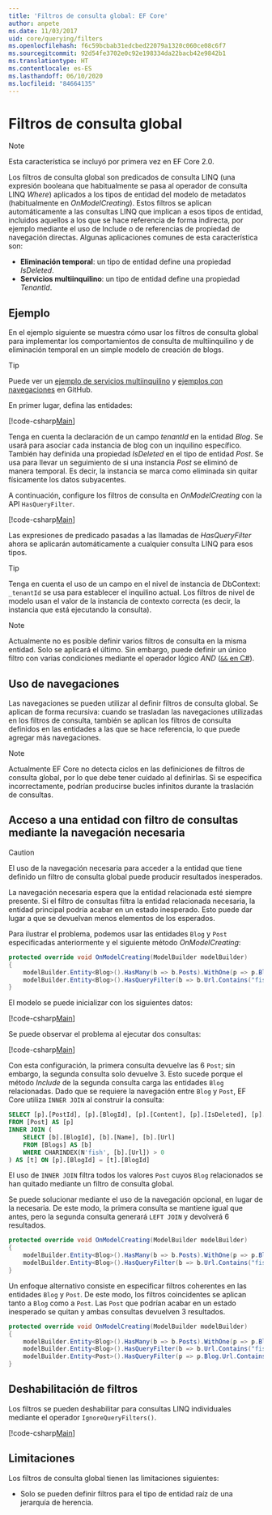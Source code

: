```yaml
---
title: 'Filtros de consulta global: EF Core'
author: anpete
ms.date: 11/03/2017
uid: core/querying/filters
ms.openlocfilehash: f6c59bcbab31edcbed22079a1320c060ce08c6f7
ms.sourcegitcommit: 92d54fe3702e0c92e198334da22bacb42e9842b1
ms.translationtype: HT
ms.contentlocale: es-ES
ms.lasthandoff: 06/10/2020
ms.locfileid: "84664135"
---
```

# <a name="global-query-filters"></a>Filtros de consulta global

> [!NOTE]
> Esta característica se incluyó por primera vez en EF Core 2.0.

Los filtros de consulta global son predicados de consulta LINQ (una expresión booleana que habitualmente se pasa al operador de consulta LINQ *Where*) aplicados a los tipos de entidad del modelo de metadatos (habitualmente en *OnModelCreating*). Estos filtros se aplican automáticamente a las consultas LINQ que implican a esos tipos de entidad, incluidos aquellos a los que se hace referencia de forma indirecta, por ejemplo mediante el uso de Include o de referencias de propiedad de navegación directas. Algunas aplicaciones comunes de esta característica son:

* **Eliminación temporal**: un tipo de entidad define una propiedad *IsDeleted*.
* **Servicios multiinquilino**: un tipo de entidad define una propiedad *TenantId*.

## <a name="example"></a>Ejemplo

En el ejemplo siguiente se muestra cómo usar los filtros de consulta global para implementar los comportamientos de consulta de multiinquilino y de eliminación temporal en un simple modelo de creación de blogs.

> [!TIP]
> Puede ver un [ejemplo de servicios multiinquilino](https://github.com/dotnet/EntityFramework.Docs/tree/master/samples/core/QueryFilters) y [ejemplos con navegaciones](https://github.com/dotnet/EntityFramework.Docs/tree/master/samples/core/QueryFiltersNavigations) en GitHub. 

En primer lugar, defina las entidades:

[!code-csharp[Main](../../../samples/core/QueryFilters/Program.cs#Entities)]

Tenga en cuenta la declaración de un campo _tenantId_ en la entidad _Blog_. Se usará para asociar cada instancia de blog con un inquilino específico. También hay definida una propiedad _IsDeleted_ en el tipo de entidad _Post_. Se usa para llevar un seguimiento de si una instancia _Post_ se eliminó de manera temporal. Es decir, la instancia se marca como eliminada sin quitar físicamente los datos subyacentes.

A continuación, configure los filtros de consulta en _OnModelCreating_ con la API `HasQueryFilter`.

[!code-csharp[Main](../../../samples/core/QueryFilters/Program.cs#Configuration)]

Las expresiones de predicado pasadas a las llamadas de _HasQueryFilter_ ahora se aplicarán automáticamente a cualquier consulta LINQ para esos tipos.

> [!TIP]
> Tenga en cuenta el uso de un campo en el nivel de instancia de DbContext: `_tenantId` se usa para establecer el inquilino actual. Los filtros de nivel de modelo usan el valor de la instancia de contexto correcta (es decir, la instancia que está ejecutando la consulta).

> [!NOTE]
> Actualmente no es posible definir varios filtros de consulta en la misma entidad. Solo se aplicará el último. Sin embargo, puede definir un único filtro con varias condiciones mediante el operador lógico _AND_ ([`&&` en C#](https://docs.microsoft.com/dotnet/csharp/language-reference/operators/boolean-logical-operators#conditional-logical-and-operator-)).

## <a name="use-of-navigations"></a>Uso de navegaciones

Las navegaciones se pueden utilizar al definir filtros de consulta global. Se aplican de forma recursiva: cuando se trasladan las navegaciones utilizadas en los filtros de consulta, también se aplican los filtros de consulta definidos en las entidades a las que se hace referencia, lo que puede agregar más navegaciones.

> [!NOTE]
> Actualmente EF Core no detecta ciclos en las definiciones de filtros de consulta global, por lo que debe tener cuidado al definirlas. Si se especifica incorrectamente, podrían producirse bucles infinitos durante la traslación de consultas.

## <a name="accessing-entity-with-query-filter-using-reqiured-navigation"></a>Acceso a una entidad con filtro de consultas mediante la navegación necesaria

> [!CAUTION]
> El uso de la navegación necesaria para acceder a la entidad que tiene definido un filtro de consulta global puede producir resultados inesperados. 

La navegación necesaria espera que la entidad relacionada esté siempre presente. Si el filtro de consultas filtra la entidad relacionada necesaria, la entidad principal podría acabar en un estado inesperado. Esto puede dar lugar a que se devuelvan menos elementos de los esperados. 

Para ilustrar el problema, podemos usar las entidades `Blog` y `Post` especificadas anteriormente y el siguiente método _OnModelCreating_:

```csharp
protected override void OnModelCreating(ModelBuilder modelBuilder)
{
    modelBuilder.Entity<Blog>().HasMany(b => b.Posts).WithOne(p => p.Blog).IsRequired();
    modelBuilder.Entity<Blog>().HasQueryFilter(b => b.Url.Contains("fish"));
}
```

El modelo se puede inicializar con los siguientes datos:

[!code-csharp[Main](../../../samples/core/QueryFiltersNavigations/Program.cs#SeedData)]

Se puede observar el problema al ejecutar dos consultas:

[!code-csharp[Main](../../../samples/core/QueryFiltersNavigations/Program.cs#Queries)]

Con esta configuración, la primera consulta devuelve las 6 `Post`; sin embargo, la segunda consulta solo devuelve 3. Esto sucede porque el método _Include_ de la segunda consulta carga las entidades `Blog` relacionadas. Dado que se requiere la navegación entre `Blog` y `Post`, EF Core utiliza `INNER JOIN` al construir la consulta:

```SQL
SELECT [p].[PostId], [p].[BlogId], [p].[Content], [p].[IsDeleted], [p].[Title], [t].[BlogId], [t].[Name], [t].[Url]
FROM [Post] AS [p]
INNER JOIN (
    SELECT [b].[BlogId], [b].[Name], [b].[Url]
    FROM [Blogs] AS [b]
    WHERE CHARINDEX(N'fish', [b].[Url]) > 0
) AS [t] ON [p].[BlogId] = [t].[BlogId]
```

El uso de `INNER JOIN` filtra todos los valores `Post` cuyos `Blog` relacionados se han quitado mediante un filtro de consulta global. 

Se puede solucionar mediante el uso de la navegación opcional, en lugar de la necesaria. De este modo, la primera consulta se mantiene igual que antes, pero la segunda consulta generará `LEFT JOIN` y devolverá 6 resultados.

```csharp
protected override void OnModelCreating(ModelBuilder modelBuilder)
{
    modelBuilder.Entity<Blog>().HasMany(b => b.Posts).WithOne(p => p.Blog).IsRequired(false);
    modelBuilder.Entity<Blog>().HasQueryFilter(b => b.Url.Contains("fish"));
}
```

Un enfoque alternativo consiste en especificar filtros coherentes en las entidades `Blog` y `Post`.
De este modo, los filtros coincidentes se aplican tanto a `Blog` como a `Post`. Las `Post` que podrían acabar en un estado inesperado se quitan y ambas consultas devuelven 3 resultados. 

```csharp
protected override void OnModelCreating(ModelBuilder modelBuilder)
{
    modelBuilder.Entity<Blog>().HasMany(b => b.Posts).WithOne(p => p.Blog).IsRequired();
    modelBuilder.Entity<Blog>().HasQueryFilter(b => b.Url.Contains("fish"));
    modelBuilder.Entity<Post>().HasQueryFilter(p => p.Blog.Url.Contains("fish"));
}
```

## <a name="disabling-filters"></a>Deshabilitación de filtros

Los filtros se pueden deshabilitar para consultas LINQ individuales mediante el operador `IgnoreQueryFilters()`.

[!code-csharp[Main](../../../samples/core/QueryFilters/Program.cs#IgnoreFilters)]

## <a name="limitations"></a>Limitaciones

Los filtros de consulta global tienen las limitaciones siguientes:

* Solo se pueden definir filtros para el tipo de entidad raíz de una jerarquía de herencia.
